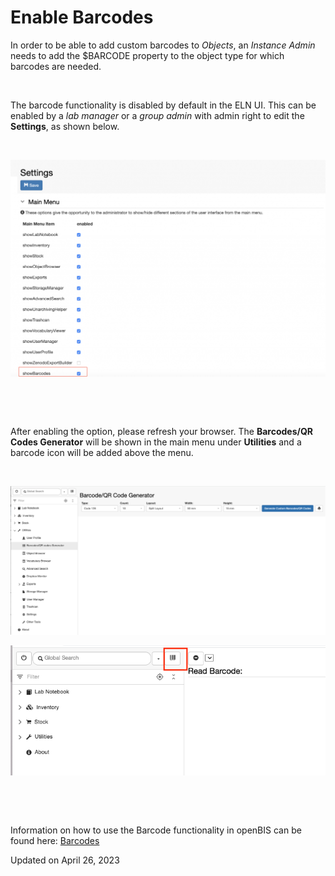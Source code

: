 # Enable Barcodes



In order to be able to add custom barcodes to *Objects*, an *Instance
Admin* needs to add the $BARCODE property to the object type for which
barcodes are needed.

 

The barcode functionality is disabled by default in the ELN UI. This can
be enabled by a *lab manager* or a *group admin* with admin right to
edit the **Settings**, as shown below.

 

![image info](img/Screenshot-2020-02-26-at-13.01.57-1024x705.png)

 

 

After enabling the option, please refresh your browser. The **Barcodes/QR Codes Generator** will be shown in the main menu under **Utilities** and a
barcode icon will be added above the menu.

 

![image info](img/Generate-custom-barcodes-qrcodes.png)

![image info](img/barcode-scan-tablet.png)

 

 

Information on how to use the Barcode functionality in openBIS can be
found
here: [Barcodes](../../general-users/barcodes.md)

Updated on April 26, 2023
